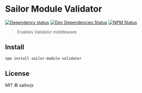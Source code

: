 # Sailor Module Validator


[![Dependency status](http://img.shields.io/david/sailorjs/sailor-module-validator.svg?style=flat)](https://david-dm.org/sailorjs/sailor-module-validator)
[![Dev Dependencies Status](http://img.shields.io/david/dev/sailorjs/sailor-module-validator.svg?style=flat)](https://david-dm.org/sailorjs/sailor-module-validator#info=devDependencies)
[![NPM Status](http://img.shields.io/npm/dm/sailor-module-validator.svg?style=flat)](https://www.npmjs.org/package/sailor-module-validator)

> Enables Validator middleware

## Install

```bash
npm install sailor-module-validator
```

## License

MIT © sailorjs


